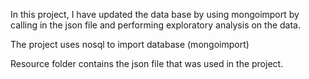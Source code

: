 In this project, I have updated the data base by using mongoimport by calling in the json file and performing exploratory analysis on the data.

The project uses nosql to import database (mongoimport)

Resource folder contains the json file that was used in the project.


